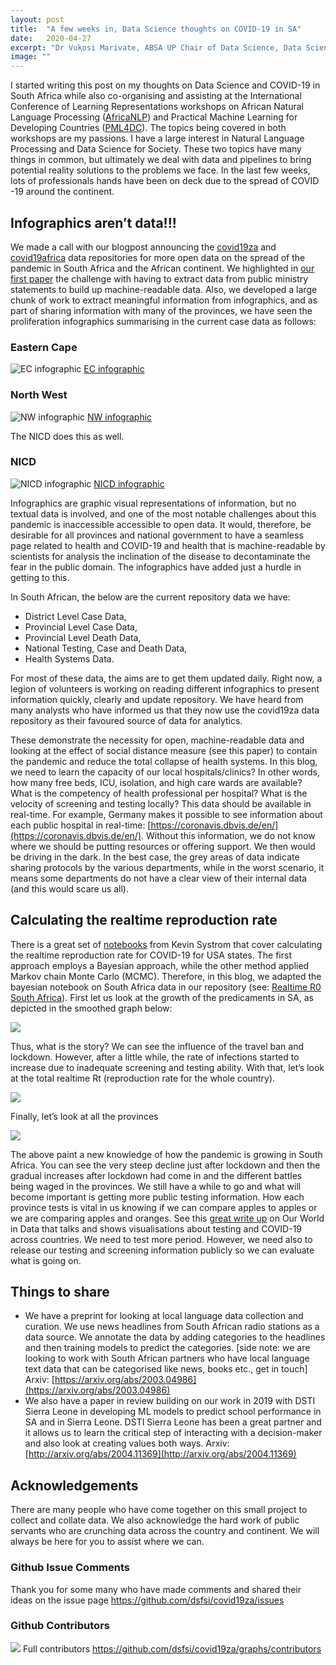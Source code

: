 ```yaml
---
layout: post
title:  "A few weeks in, Data Science thoughts on COVID-19 in SA"
date:   2020-04-27
excerpt: "Dr Vukosi Marivate, ABSA UP Chair of Data Science, Data Science for Social Impact Research Group."
image: ""
---
```


I started writing this post on my thoughts on Data Science and COVID-19 in South Africa while also co-organising and assisting at the International Conference of Learning Representations workshops on African Natural Language Processing ([AfricaNLP](https://africanlp-workshop.github.io/)) and Practical Machine Learning for Developing Countries ([PML4DC](https://pml4dc.github.io/iclr2020/papers.html)). The topics being covered in both workshops are my passions. I have a large interest in Natural Language Processing and Data Science for Society. These two topics have many things in common, but ultimately we deal with data and pipelines to bring potential reality solutions to the problems we face. In the last few weeks, lots of professionals hands have been on deck due to the spread of COVID -19 around the continent.

## Infographics aren’t data!!!

We made a call with our blogpost announcing the [covid19za](https://github.com/dsfsi/covid19za) and [covid19africa](https://github.com/dsfsi/covid19africa) data repositories for more open data on the spread of the pandemic in South Africa and the African continent. We highlighted in [our first paper](https://arxiv.org/abs/2004.04813) the challenge with having to extract data from public ministry statements to build up machine-readable data. Also, we developed a large chunk of work to extract meaningful information from infographics, and as part of sharing information with many of the provinces, we have seen the proliferation infographics summarising in the current case data as follows:

### Eastern Cape
![EC infographic](https://pbs.twimg.com/media/EWh2X3dXsAADR8Y?format=jpg&name=large)
[EC infographic](https://twitter.com/OscarMabuyane/status/1254382656743264256/photo/1)

### North West
![NW infographic](https://pbs.twimg.com/media/EWhfNgRXsAAJ5wk?format=jpg&name=large)
[NW infographic](https://twitter.com/NorthWestDOH/status/1254357196177125382?s=20)

The NICD does this as well.

### NICD
![NICD infographic](https://pbs.twimg.com/media/EWeDWo1XkAINYAQ?format=jpg&name=large)
[NICD infographic](https://twitter.com/nicd_sa/status/1254115548125900800?s=20)

Infographics are graphic visual representations of information, but no textual data is involved, and one of the most notable challenges about this pandemic is inaccessible accessible to open data. It would, therefore, be desirable for all provinces and national government to have a seamless page related to health and COVID-19 and health that is machine-readable by scientists for analysis the inclination of the disease to decontaminate the fear in the public domain. The infographics have added just a hurdle in getting to this.

In South African, the below are the current repository data we have:

* District Level Case Data,
* Provincial Level Case Data,
* Provincial Level Death Data,
* National Testing, Case and Death Data,
* Health Systems Data.

For most of these data, the aims are to get them updated daily. Right now, a legion of volunteers is working on reading different infographics to present information quickly, clearly and update repository. We have heard from many analysts who have informed us that they now use the covid19za data repository as their favoured source of data for analytics.

These demonstrate the necessity for open, machine-readable data and looking at the effect of social distance measure (see this paper) to contain the pandemic and reduce the total collapse of health systems. In this blog, we need to learn the capacity of our local hospitals/clinics? In other words, how many free beds, ICU, isolation, and high care wards are available? What is the competency of health professional per hospital? What is the velocity of screening and testing locally? This data should be available in real-time. For example, Germany makes it possible to see information about each public hospital in real-time: [https://coronavis.dbvis.de/en/](https://coronavis.dbvis.de/en/). Without this information, we do not know where we should be putting resources or offering support. We then would be driving in the dark. In the best case, the grey areas of data indicate sharing protocols by the various departments, while in the worst scenario, it means some departments do not have a clear view of their internal data (and this would scare us all).

## Calculating the realtime reproduction rate 

There is a great set of [notebooks](https://github.com/k-sys/covid-19) from Kevin Systrom that cover calculating the realtime reproduction rate for COVID-19 for USA states. The first approach employs a Bayesian approach, while the other method applied Markov chain Monte Carlo (MCMC). Therefore, in this blog, we adapted the bayesian notebook on South Africa data in our repository (see: [Realtime R0 South Africa](https://github.com/dsfsi/covid19za/blob/master/notebooks/Realtime%20R0.ipynb)). First let us look at the growth of the predicaments in SA, as depicted in the smoothed graph below:

![](https://pbs.twimg.com/media/EWjR5vmXgAE_gwO?format=jpg&name=large)

Thus, what is the story? We can see the influence of the travel ban and lockdown. However, after a little while, the rate of infections started to increase due to inadequate screening and testing ability. With that, let’s look at the total realtime Rt (reproduction rate for the whole country).

![](https://i0.wp.com/www.vima.co.za/wp-content/uploads/2020/04/image-1.png?w=1336)

Finally, let’s look at all the provinces

![](https://i1.wp.com/www.vima.co.za/wp-content/uploads/2020/04/image-2.png?w=1324)

The above paint a new knowledge of how the pandemic is growing in South Africa. You can see the very steep decline just after lockdown and then the gradual increases after lockdown had come in and the different battles being waged in the provinces. We still have a while to go and what will become important is getting more public testing information. How each province tests is vital in us knowing if we can compare apples to apples or we are comparing apples and oranges. See this [great write up](https://ourworldindata.org/covid-testing) on Our World in Data that talks and shows visualisations about testing and COVID-19 across countries. We need to test more period. However, we need also to release our testing and screening information publicly so we can evaluate what is going on.


## Things to share

* We have a preprint for looking at local language data collection and curation. We use news headlines from South African radio stations as a data source. We annotate the data by adding categories to the headlines and then training models to predict the categories. [side note: we are looking to work with South African partners who have local language text data that can be categorised like news, books etc., get in touch] Arxiv: [https://arxiv.org/abs/2003.04986](https://arxiv.org/abs/2003.04986)
* We also have a paper in review building on our work in 2019 with DSTI Sierra Leone in developing ML models to predict school performance in SA and in Sierra Leone. DSTI Sierra Leone has been a great partner and it allows us to learn the critical step of interacting with a decision-maker and also look at creating values both ways. Arxiv: [http://arxiv.org/abs/2004.11369](http://arxiv.org/abs/2004.11369)

## Acknowledgements
There are many people who have come together on this small project to collect and collate data. We also acknowledge the hard work of public servants who are crunching data across the country and continent. We will always be here for you to assist where we can.

### Github Issue Comments
Thank you for some many who have made comments and shared their ideas on the issue page https://github.com/dsfsi/covid19za/issues

### Github Contributors

![](https://camo.githubusercontent.com/cd9e1e9f2cbaa6984fbc2ec3bf09f47e03021552/68747470733a2f2f636f6e7472696275746f72732d696d672e7765622e6170702f696d6167653f7265706f3d64736673692f636f76696431397a61)
Full contributors https://github.com/dsfsi/covid19za/graphs/contributors

